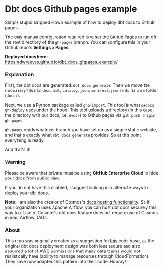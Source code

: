 # Dbt docs Github pages example

Simple stupid stripped-down example of how to deploy dbt docs to Github pages.

The only manual configuration required is to set the Github Pages to run off the root directiory of the `gh-pages` branch. You can configure this in your Github repo's **Settings > Pages**.

**Deployed docs here:** https://dwreeves.github.io/dbt_docs_ghpages_example/

### Explanation

First, the dbt docs are generated: `dbt docs generate`. Then we move the necessary files (`index.html`, `catalog.json`, `manifest.json`) into its own folder (`docs/`).

Next, we use a Python package called `ghp-import`. This tool is what `mkdocs gh-deploy` uses under the hood. This tool uploads a directory (in this case, the directory with our docs, i.e. `docs/`) to Github pages via `git push origin gh-pages`.

`gh-pages` reads whatever branch you have set up as a simple static website, and that's exactly what `dbt docs generate` provides. So at this point everything is ready.

And that's it!

### Warning

Please be aware that private must be using **GitHub Enterprise Cloud** to hide your docs from public view.

If you do not have this enabled, I suggest looking into alternate ways to deploy your dbt docs.

**Note:** I am also the creator of Cosmos's [docs hosting functionality](https://astronomer.github.io/astronomer-cosmos/configuration/hosting-docs.html). So if your organization uses Apache Airflow, you can host dbt docs securely this way too. Use of Cosmos's dbt docs feature does not require use of Cosmos in your Airflow DAGs.

### About

This repo was originally created as a suggestion for [this](https://github.com/C00ldudeNoonan/simple-dbt-runner) code base, as the original dbt docs deployment design was both less secure and also assumed a lot of AWS permissions that many data teams would not realistically have (ability to manage resources through CloudFormation). They have now adapted this pattern into their code. Hooray!
